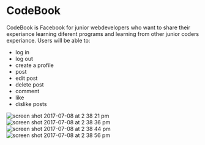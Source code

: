 # CodeBook

CodeBook is Facebook for junior webdevelopers who want to share their experiance learning diferent programs and learning  from other junior coders experiance. Users will be able to:

- log in
- log out
- create a profile
- post
- edit post
- delete post
- comment
- like
- dislike posts 

![screen shot 2017-07-08 at 2 38 21 pm](https://user-images.githubusercontent.com/22898855/27988286-577b8e10-63ec-11e7-972e-bfda73aff663.png)
![screen shot 2017-07-08 at 2 38 36 pm](https://user-images.githubusercontent.com/22898855/27988285-577aaa86-63ec-11e7-87c8-0349e06c0dad.png)
![screen shot 2017-07-08 at 2 38 44 pm](https://user-images.githubusercontent.com/22898855/27988284-577a20fc-63ec-11e7-81ab-0d20263733f5.png)
![screen shot 2017-07-08 at 2 38 56 pm](https://user-images.githubusercontent.com/22898855/27988287-577df06a-63ec-11e7-8f25-108539d49eea.png)
